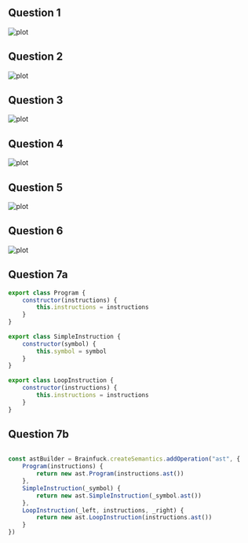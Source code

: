 ## Question 1
![plot](/Homework2/Q1.jpg?raw=true)
## Question 2
![plot](/Homework2/Q2.jpg?raw=true)
## Question 3
![plot](/Homework2/Q3.jpg?raw=true)
## Question 4
![plot](/Homework2/Q4.jpg?raw=true)
## Question 5
![plot](/Homework2/Q5.jpg?raw=true)
## Question 6
![plot](/Homework2/Q6.jpg?raw=true)
## Question 7a
```js
export class Program {
    constructor(instructions) {
        this.instructions = instructions
    }
}
 
export class SimpleInstruction {
    constructor(symbol) {
        this.symbol = symbol
    }
}
 
export class LoopInstruction {
    constructor(instructions) {
        this.instructions = instructions
    }
}
```
## Question 7b

```js

const astBuilder = Brainfuck.createSemantics.addOperation("ast", {
    Program(instructions) {
        return new ast.Program(instructions.ast())
    },
    SimpleInstruction(_symbol) {
        return new ast.SimpleInstruction(_symbol.ast())
    },
    LoopInstruction(_left, instructions, _right) {
        return new ast.LoopInstruction(instructions.ast())
    }
})
```
